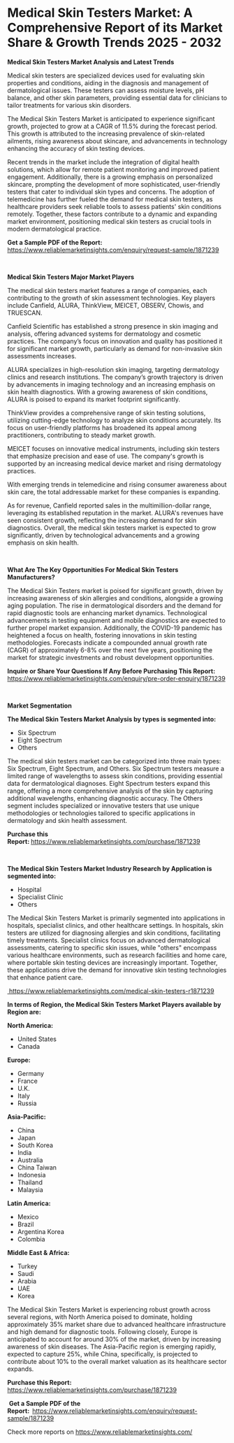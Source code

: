 <p><h1>Medical Skin Testers Market: A Comprehensive Report of its Market Share & Growth Trends 2025 - 2032</h1></p><p><strong>Medical Skin Testers Market Analysis and Latest Trends</strong></p>
<p><p>Medical skin testers are specialized devices used for evaluating skin properties and conditions, aiding in the diagnosis and management of dermatological issues. These testers can assess moisture levels, pH balance, and other skin parameters, providing essential data for clinicians to tailor treatments for various skin disorders. </p><p>The Medical Skin Testers Market is anticipated to experience significant growth, projected to grow at a CAGR of 11.5% during the forecast period. This growth is attributed to the increasing prevalence of skin-related ailments, rising awareness about skincare, and advancements in technology enhancing the accuracy of skin testing devices. </p><p>Recent trends in the market include the integration of digital health solutions, which allow for remote patient monitoring and improved patient engagement. Additionally, there is a growing emphasis on personalized skincare, prompting the development of more sophisticated, user-friendly testers that cater to individual skin types and concerns. The adoption of telemedicine has further fueled the demand for medical skin testers, as healthcare providers seek reliable tools to assess patients' skin conditions remotely. Together, these factors contribute to a dynamic and expanding market environment, positioning medical skin testers as crucial tools in modern dermatological practice.</p></p>
<p><strong>Get a Sample PDF of the Report:&nbsp;</strong> <a href="https://www.reliablemarketinsights.com/enquiry/request-sample/1871239?utm_campaign=2535&utm_medium=2&utm_source=Github&utm_content=ia&utm_term=05032025&utm_id=medical-skin-testers">https://www.reliablemarketinsights.com/enquiry/request-sample/1871239</a></p>
<p>&nbsp;</p>
<p><strong>Medical Skin Testers Major Market Players</strong></p>
<p><p>The medical skin testers market features a range of companies, each contributing to the growth of skin assessment technologies. Key players include Canfield, ALURA, ThinkView, MEICET, OBSERV, Chowis, and TRUESCAN. </p><p>Canfield Scientific has established a strong presence in skin imaging and analysis, offering advanced systems for dermatology and cosmetic practices. The company’s focus on innovation and quality has positioned it for significant market growth, particularly as demand for non-invasive skin assessments increases.</p><p>ALURA specializes in high-resolution skin imaging, targeting dermatology clinics and research institutions. The company’s growth trajectory is driven by advancements in imaging technology and an increasing emphasis on skin health diagnostics. With a growing awareness of skin conditions, ALURA is poised to expand its market footprint significantly.</p><p>ThinkView provides a comprehensive range of skin testing solutions, utilizing cutting-edge technology to analyze skin conditions accurately. Its focus on user-friendly platforms has broadened its appeal among practitioners, contributing to steady market growth.</p><p>MEICET focuses on innovative medical instruments, including skin testers that emphasize precision and ease of use. The company's growth is supported by an increasing medical device market and rising dermatology practices.</p><p>With emerging trends in telemedicine and rising consumer awareness about skin care, the total addressable market for these companies is expanding. </p><p>As for revenue, Canfield reported sales in the multimillion-dollar range, leveraging its established reputation in the market. ALURA's revenues have seen consistent growth, reflecting the increasing demand for skin diagnostics. Overall, the medical skin testers market is expected to grow significantly, driven by technological advancements and a growing emphasis on skin health.</p></p>
<p>&nbsp;</p>
<p><strong>What Are The Key Opportunities For Medical Skin Testers Manufacturers?</strong></p>
<p><p>The Medical Skin Testers market is poised for significant growth, driven by increasing awareness of skin allergies and conditions, alongside a growing aging population. The rise in dermatological disorders and the demand for rapid diagnostic tools are enhancing market dynamics. Technological advancements in testing equipment and mobile diagnostics are expected to further propel market expansion. Additionally, the COVID-19 pandemic has heightened a focus on health, fostering innovations in skin testing methodologies. Forecasts indicate a compounded annual growth rate (CAGR) of approximately 6-8% over the next five years, positioning the market for strategic investments and robust development opportunities.</p></p>
<p><strong>Inquire or Share Your Questions If Any Before Purchasing This Report:</strong> <a href="https://www.reliablemarketinsights.com/enquiry/pre-order-enquiry/1871239?utm_campaign=2535&utm_medium=2&utm_source=Github&utm_content=ia&utm_term=05032025&utm_id=medical-skin-testers">https://www.reliablemarketinsights.com/enquiry/pre-order-enquiry/1871239</a></p>
<p>&nbsp;</p>
<p><strong>Market Segmentation</strong></p>
<p><strong>The Medical Skin Testers Market Analysis by types is segmented into:</strong></p>
<p><ul><li>Six Spectrum</li><li>Eight Spectrum</li><li>Others</li></ul></p>
<p><p>The medical skin testers market can be categorized into three main types: Six Spectrum, Eight Spectrum, and Others. Six Spectrum testers measure a limited range of wavelengths to assess skin conditions, providing essential data for dermatological diagnoses. Eight Spectrum testers expand this range, offering a more comprehensive analysis of the skin by capturing additional wavelengths, enhancing diagnostic accuracy. The Others segment includes specialized or innovative testers that use unique methodologies or technologies tailored to specific applications in dermatology and skin health assessment.</p></p>
<p><strong>Purchase this Report:&nbsp;</strong><a href="https://www.reliablemarketinsights.com/purchase/1871239?utm_campaign=2535&utm_medium=2&utm_source=Github&utm_content=ia&utm_term=05032025&utm_id=medical-skin-testers">https://www.reliablemarketinsights.com/purchase/1871239</a></p>
<p>&nbsp;</p>
<p><strong>The Medical Skin Testers Market Industry Research by Application is segmented into:</strong></p>
<p><ul><li>Hospital</li><li>Specialist Clinic</li><li>Others</li></ul></p>
<p><p>The Medical Skin Testers Market is primarily segmented into applications in hospitals, specialist clinics, and other healthcare settings. In hospitals, skin testers are utilized for diagnosing allergies and skin conditions, facilitating timely treatments. Specialist clinics focus on advanced dermatological assessments, catering to specific skin issues, while "others" encompass various healthcare environments, such as research facilities and home care, where portable skin testing devices are increasingly important. Together, these applications drive the demand for innovative skin testing technologies that enhance patient care.</p></p>
<p><a href="https://www.reliablemarketinsights.com/medical-skin-testers-r1871239?utm_campaign=2535&utm_medium=2&utm_source=Github&utm_content=ia&utm_term=05032025&utm_id=medical-skin-testers">&nbsp;https://www.reliablemarketinsights.com/medical-skin-testers-r1871239</a></p>
<p><strong>In terms of Region, the Medical Skin Testers Market Players available by Region are:</strong></p>
<p>
    <p> <strong> North America: </strong>
        <ul>
            <li>United States</li>
            <li>Canada</li>
        </ul>
        </p> 
    <p> <strong> Europe: </strong>
        <ul>
            <li>Germany</li>
            <li>France</li>
            <li>U.K.</li>
            <li>Italy</li>
            <li>Russia</li>
        </ul>
        </p> 
    <p> <strong> Asia-Pacific: </strong>
        <ul>
            <li>China</li>
            <li>Japan</li>
            <li>South Korea</li>
            <li>India</li>
            <li>Australia</li>
            <li>China Taiwan</li>
            <li>Indonesia</li>
            <li>Thailand</li>
            <li>Malaysia</li>
        </ul>
        </p> 
    <p> <strong> Latin America: </strong>
        <ul>
            <li>Mexico</li>
            <li>Brazil</li>
            <li>Argentina Korea</li>
            <li>Colombia</li>
        </ul>
        </p> 
    <p> <strong> Middle East & Africa: </strong>
        <ul>
            <li>Turkey</li>
            <li>Saudi</li>
            <li>Arabia</li>
            <li>UAE</li>
            <li>Korea</li>
        </ul>
    </p>
    </p>
<p><p>The Medical Skin Testers Market is experiencing robust growth across several regions, with North America poised to dominate, holding approximately 35% market share due to advanced healthcare infrastructure and high demand for diagnostic tools. Following closely, Europe is anticipated to account for around 30% of the market, driven by increasing awareness of skin diseases. The Asia-Pacific region is emerging rapidly, expected to capture 25%, while China, specifically, is projected to contribute about 10% to the overall market valuation as its healthcare sector expands.</p></p>
<p><strong>Purchase this Report: </strong><a href="https://www.reliablemarketinsights.com/purchase/1871239?utm_campaign=2535&utm_medium=2&utm_source=Github&utm_content=ia&utm_term=05032025&utm_id=medical-skin-testers">https://www.reliablemarketinsights.com/purchase/1871239</a></p>
<p>&nbsp;<strong>Get a Sample PDF of the Report:&nbsp;&nbsp;</strong><a href="https://www.reliablemarketinsights.com/enquiry/request-sample/1871239?utm_campaign=2535&utm_medium=2&utm_source=Github&utm_content=ia&utm_term=05032025&utm_id=medical-skin-testers">https://www.reliablemarketinsights.com/enquiry/request-sample/1871239</a></p>
<p><strong></strong></p>
<p>Check more reports on <a href="https://www.reliablemarketinsights.com/?utm_campaign=2535&utm_medium=2&utm_source=Github&utm_content=ia&utm_term=05032025&utm_id=medical-skin-testers">https://www.reliablemarketinsights.com/</a></p>